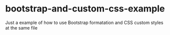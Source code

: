 # bootstrap-and-custom-css-example

Just a example of how to use Bootstrap formatation and CSS custom styles at the same file

